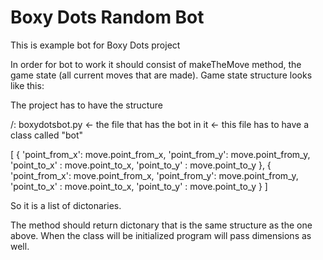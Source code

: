 # Boxy Dots Random Bot

This is example bot for Boxy Dots project

In order for bot to work it should consist of makeTheMove method, the game state (all current moves that are made). 
Game state structure looks like this:

The project has to have the structure

/:
     boxydotsbot.py <- the file that has the bot in it
          <- this file has to have a class called "bot"

[  {
     'point_from_x': move.point_from_x,
     'point_from_y': move.point_from_y,
     'point_to_x'  : move.point_to_x,
     'point_to_y'  : move.point_to_y
    },
    {
     'point_from_x': move.point_from_x,
     'point_from_y': move.point_from_y,
     'point_to_x'  : move.point_to_x,
     'point_to_y'  : move.point_to_y
    }
]

So it is a list of dictonaries. 

The method should return dictonary that is the same structure as the one above.
When the class will be initialized program will pass dimensions as well.


